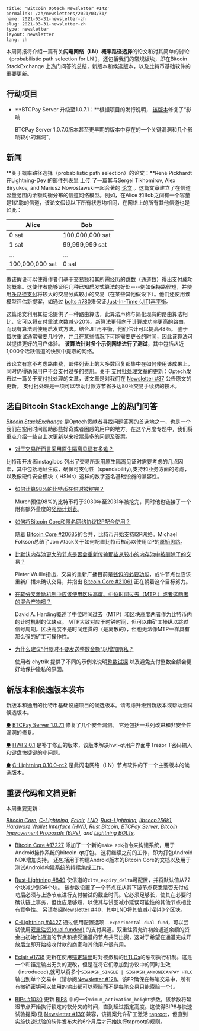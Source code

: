 ```
title: 'Bitcoin Optech Newsletter #142'
permalink: /zh/newsletters/2021/03/31/
name: 2021-03-31-newsletter-zh 
slug: 2021-03-31-newsletter-zh 
type: newsletter
layout: newsletter
lang: zh
```

本周简报将介绍一篇有关**闪电网络（LN）概率路径选择**的论文和对其简单的讨论（probabilistic path selection for LN ），还包括我们的常规板块，即在Bitcoin StackExchange 上热门问答的总结，新版本和候选版本，以及比特币基础软件的重要更新。



## 行动项目

- **BTCPay Server 升级至1.0.7.1：**根据项目的发行说明， [该版本](https://github.com/btcpayserver/btcpayserver/releases/tag/v1.0.7.1)修复了“影响

  BTCPay Server 1.0.7.0版本甚至更早期的版本中存在的一个关键漏洞和几个影响较小的漏洞”。



## 新闻

**关于概率路径选择（probabilistic path selection）的论文：**René Pickhardt在Lightning-Dev 的邮件列表里 [上传](https://lists.linuxfoundation.org/pipermail/lightning-dev/2021-March/002984.html) 了一篇其与Sergei Tikhomirov, Alex Biryukov, and Mariusz Nowostawski一起合著的 [论文](https://arxiv.org/abs/2103.08576) 。这篇文章建立了在信道容量范围内余额均衡分布的信道网络模型。例如，在Alice 和Bob之间有一个容量是1亿聪的信道，该论文假设以下所有状态均相同，在网络上的所有其他信道也是如此：

| Alice           | Bob             |
| --------------- | --------------- |
| 0 sat           | 100,000,000 sat |
| 1 sat           | 99,999,999 sat  |
| …               | …               |
| 100,000,000 sat | 0 sat           |

做该假设可以使得作者们基于交易额和其所需经历的跳数（通道数）得出支付成功的概率。这使作者能够证明几种已知启发式算法的好处----例如保持路径短，并使用[多路径支付](https://bitcoinops.org/en/topics/multipath-payments/)将较大的交易分成较小的交易（在某些其他假设下）。他们还使用该模型评估新提案，如通过 [bolts #780](https://github.com/lightningnetwork/lightning-rfc/issues/780)来保证[Just-In-Time (JIT)再平衡](https://bitcoinops.org/en/topics/jit-routing/)。

这篇论文利用其结论提供了一种路由算法，此算法声称与简化现有的路由算法相比，它可以将支付重试次数减少20%。新算法更倾向于计算成功率更高的路由，而现有算法则使用启发式方法。结合JIT再平衡，他们估计可以提高48％。 鉴于每次重试通常需要几秒钟，并且在某些情况下可能需要更长的时间，因此该算法可以提供更好的用户体验。 **该算法针对多个示例网络进行了测试**，其中包括从近1,000个活跃信道的快照中提取的网络。

该论文有意不考虑路由费，邮件列表上的大多数回复都集中在如何使用该成果上，同时仍得确保用户不会支付过多的费用。关于 [支付批处理文章](https://bitcoinops.org/en/payment-batching/)的更新：Optech发布过一篇关于支付批处理的文章，该文章是对我们在 [Newsletter #37](https://bitcoinops.org/en/newsletters/2019/03/12/#optech-publishes-book-chapter-about-payment-batching) 公告原文的更新。 支付批处理是一项可以帮助付款方节省多达80％交易手续费的技术。

## 选自Bitcoin StackExchange 上的热门问答

*[Bitcoin StackExchange](https://bitcoin.stackexchange.com/)* 是Optech贡献者寻找问题答案的首选地之一，也是一个我们在空闲时间帮助那些好奇或者困惑的用户的地方。在这个月度专题中，我们将重点介绍一些自上次更新以来投票最多的问题及答案。

-  [对于交易所而言采用原生隔离见证有多难？](https://bitcoin.stackexchange.com/a/103674) 

  比特币开发者instagibbs 列出了交易所采用原生隔离见证时需要考虑的几点因素，其中包括地址生成，确保可支付性（spendability),支持和业务方面的考虑，以及像硬件安全模块（ HSMs）这样的数字签名基础设施的兼容性。

  

- [如何计算98%的比特币在何时被挖完？](https://bitcoin.stackexchange.com/a/103159)

  Murch预估98%的比特币将于2030年至2031年被挖完，同时他也链接了一个附有额外量度的[奖励计划表](https://docs.google.com/spreadsheets/d/12tR_9WrY0Hj4AQLoJYj9EDBzfA38XIVLQSOOOVePNm0/edit#gid=0)。

  

- [如何将Bitcoin Core和匿名网络协议I2P配合使用？](https://bitcoin.stackexchange.com/a/103402)

  随着 [Bitcoin Core #20685](https://bitcoinops.org/en/newsletters/2021/03/10/#bitcoin-core-20685)的合并，比特币开始支持I2P网络。Michael Folkson总结了Jon Atack关于如何配置比特币核心以使用I2P的[原始思路](https://twitter.com/jonatack/status/1366764964896075776?s=20)。

  

- [比默认内存池更大的节点是否会重新传输那些从较小的内存池中被删除了的交易？](https://bitcoin.stackexchange.com/a/103104)

  Pieter Wuille指出，交易的重新广播目前是[钱包的必要功能](https://bitcoin.stackexchange.com/questions/103261/does-my-node-rebroadcast-its-mempool-transactions-on-startup/103262#103262)，或许节点也应该重新广播未确认交易，并指出 [Bitcoin Core #21061](https://github.com/bitcoin/bitcoin/issues/21061) 正在朝着这个目标努力。

  

- [在软分叉激励机制中应该使用区块高度、中位时间过去（MTP ）或者这两者的混合产物吗？](https://bitcoin.stackexchange.com/a/103854)

  David A. Harding概述了中位时间过去（MTP）和区块高度两者作为比特币内的计时机制的优缺点。 MTP大致对应于时钟时间，但可以由矿工操纵以跳过信号周期。区块高度不是时间连贯的（是离散的），但也无法像MTP一样具有那么强的矿工可操作性。

  

- [为什么建议“付款时不要发送整数金额”以增加隐私？](https://bitcoin.stackexchange.com/a/103260) 

  使用者 chytrik 提供了不同的示例来说明[整数试探](https://en.bitcoin.it/wiki/Privacy#Round_numbers) 以及避免支付整数金额会更好地保护隐私的原因。



## 新版本和候选版本发布

新版本和通用的比特币基础设施项目的候选版本。请考虑升级到新版本或帮助测试候选版本。

[●](https://bitcoinops.org/en/newsletters/2021/03/31/#btcpay-server-1-0-7-1) [BTCPay Server 1.0.7.1](https://github.com/btcpayserver/btcpayserver/releases/tag/v1.0.7.1) 修复了几个安全漏洞。 它还包括一系列改进和非安全性漏洞的修复。

[●](https://bitcoinops.org/en/newsletters/2021/03/31/#hwi-2-0-1) [HWI 2.0.1](https://github.com/bitcoin-core/HWI/releases/tag/2.0.1) 是补丁修正的版本，该版本解决hwi-qt用户界面中Trezor T密码输入和键盘快捷键的小问题。

[●](https://bitcoinops.org/en/newsletters/2021/03/31/#c-lightning-0-10-0-rc2) [C-Lightning 0.10.0-rc2](https://github.com/ElementsProject/lightning/releases/tag/v0.10.0rc2) 是此闪电网络（LN）节点软件的下一个主要版本的候选版本。



## 重要代码和文档更新

本周重要更新：

*[Bitcoin Core](https://github.com/bitcoin/bitcoin), [C-Lightning](https://github.com/ElementsProject/lightning), [Eclair](https://github.com/ACINQ/eclair), [LND](https://github.com/lightningnetwork/lnd/), [Rust-Lightning](https://github.com/rust-bitcoin/rust-lightning), [libsecp256k1](https://github.com/bitcoin-core/secp256k1), [Hardware Wallet Interface (HWI)](https://github.com/bitcoin-core/HWI), [Rust Bitcoin](https://github.com/rust-bitcoin/rust-bitcoin), [BTCPay Server](https://github.com/btcpayserver/btcpayserver/), [Bitcoin Improvement Proposals (BIPs)](https://github.com/bitcoin/bips/), and [Lightning BOLTs](https://github.com/lightningnetwork/lightning-rfc/).*

- [Bitcoin Core #17227](https://github.com/bitcoin/bitcoin/issues/17227) 添加了一个新的`make apk`指令来构建系统，用于Android操作系统的bitcoin-qt打包。 这将继续之前的工作，即为打包Android NDK增加支持。 还包括用于构建Android版本的Bitcoin Core的文档以及用于测试Android构建系统的持续集成工作。

- [Rust-Lightning #849](https://github.com/rust-bitcoin/rust-lightning/issues/849) 使信道的`cltv_expiry_delta`可配置，并将默认值从72个块减少到36个块。 该参数设置了一个节点在从其下游节点获悉是否支付成功后必须与上游节点进行支付尝试的截止时间。它必须足够长，使其在必要时确认链上事务，但也应足够短，以使其与试图减小延误可能性的其他节点相比有竞争性。 另请参阅[Newsletter #40](https://bitcoinops.org/en/newsletters/2019/04/02/#lnd-2759)，其中LND将其值减小到40个区块。

- [C-Lightning #4427](https://github.com/ElementsProject/lightning/issues/4427) 通过使用配置选项`--experimental-dual-fund`，可以尝试使用[双重注资(dual funded)](https://bitcoinops.org/en/topics/dual-funding/) 的支付渠道。双重注资允许初始通道余额的资金由初始化通道的节点和接受通道的节点共同出资，这对于希望在通道完成开放后立即开始接收付款的商家和其他用户很有用。

- [Eclair #1738](https://github.com/ACINQ/eclair/issues/1738) 更新在使用[锚定输出](https://bitcoinops.org/en/topics/anchor-outputs/)时对被撤销的[HTLCs](https://bitcoinops.org/en/topics/htlc/)的惩罚执行机制。这是一个和锚定输出无关的更改，但是在将它们添加到协议中的同时生效（introduced),就可以将多个`SIGHASH_SINGLE | SIGHASH_ANYONECANPAY HTLC`输出到单个交易中（请参阅[Newsletter #128](https://bitcoinops.org/en/newsletters/2020/12/16/#bolts-803)。该PR确保在每笔交易中，所有有撤销密钥可以使用的输出都可以索赔而不是每笔交易只能索赔一个）。

- [BIPs #1080](https://github.com/bitcoin/bips/issues/1080) 更新 [BIP8](https://github.com/bitcoin/bips/blob/master/bip-0008.mediawiki) 中的一个`nimum_activation_height`参数，该参数将延迟节点开始执行锁定的软分叉的时间，直到超过指定高度。这使得BIP8与快速试验提案(见 [Newsletter #139](https://bitcoinops.org/en/newsletters/2021/03/10/#a-short-duration-attempt-at-miner-activation))兼容，该提案允许矿工激活 [taproot](https://bitcoinops.org/en/topics/taproot/)，但直到实施快速试验的软件发布大约6个月后才开始执行taproot的规则。

